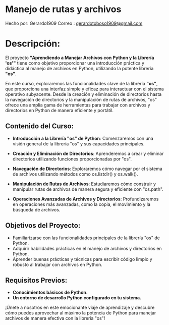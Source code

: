 # Manejo de rutas y archivos 
Hecho por: Gerardo1909
Correo : gerardotoboso1909@gmail.com

# Descripción:

El proyecto **"Aprendiendo a Manejar Archivos con Python y la Librería 'os'"** tiene como objetivo proporcionar una introducción práctica y didáctica al manejo de archivos en Python, utilizando la potente librería **"os"**.

En este curso, exploraremos las funcionalidades clave de la librería **"os"**, que proporciona una interfaz simple y eficaz para interactuar con el sistema operativo subyacente. Desde la creación y eliminación de directorios hasta la navegación de directorios y la manipulación de rutas de archivos, "os" ofrece una amplia gama de herramientas para trabajar con archivos y directorios en Python de manera eficiente y portátil.

## Contenido del Curso:

* **Introducción a la Librería "os" de Python**: Comenzaremos con una visión general de la librería "os" y sus capacidades principales.

* **Creación y Eliminación de Directorios**: Aprenderemos a crear y eliminar directorios utilizando funciones proporcionadas por "os".

* **Navegación de Directorios**: Exploraremos cómo navegar por el sistema de archivos utilizando métodos como os.listdir() y os.walk().

* **Manipulación de Rutas de Archivos**: Estudiaremos cómo construir y manipular rutas de archivos de manera segura y eficiente con "os.path".

* **Operaciones Avanzadas de Archivos y Directorios**: Profundizaremos en operaciones más avanzadas, como la copia, el movimiento y la búsqueda de archivos.

## Objetivos del Proyecto:

* Familiarizarse con las funcionalidades principales de la librería "os" de Python.
* Adquirir habilidades prácticas en el manejo de archivos y directorios en Python.
* Aprender buenas prácticas y técnicas para escribir código limpio y robusto al trabajar con archivos en Python.

## Requisitos Previos:

* **Conocimientos básicos de Python.**
* **Un entorno de desarrollo Python configurado en tu sistema.**

¡Únete a nosotros en este emocionante viaje de aprendizaje y descubre cómo puedes aprovechar al máximo la potencia de Python para manejar archivos de manera efectiva con la librería "os"!